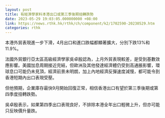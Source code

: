 ```yaml
---
layout: post
title: 有經濟學家料本港出口或第三季後期扭轉跌勢
date: 2023-05-29 19:03:05.000000000 +08:00
link: https://news.rthk.hk/rthk/ch/component/k2/1702590-20230529.htm
categories: rthk
---
```


本港外貿表現進一步下滑，4月出口和進口跌幅都顯著擴大，分別下跌13%和11.9%。

法國外貿銀行亞太區高級經濟學家吳卓殷認為，上月外貿表現較差，是受到基數效應影響。美國加息周期接近完結，但歐洲及其他發達經濟體仍受到高通脹影響，環球息口可能仍未見頂，經濟前景未明朗，加上內地經濟反彈速度減慢，都可能令到香港短期內出口表現受壓。

但他預期，企業庫存最快9月開始回復正常，相信香港出口有望於第三季後期或第四季度扭轉跌勢。

吳卓殷表示，如果第四季出口表現良好，不排除本港全年出口輕微上升，但亦可能只反映價升量跌。
